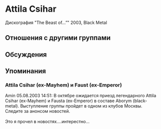 # Attila Csihar

Дискография
"The Beast of…”" 2003, Black Metal

## Отношения с другими группами


## Обсуждения


## Упоминания

### Attila Csihar (ex-Mayhem) и Faust (ex-Emperor)

Amin 05.08.2003 14:51:
В октябре ожидается приезд легендарного Attila Csihar (ex-Mayhem) и Fausta (ex-Emperor) в составе Aborym (black-metal). Выступление группы пройдет в одном из клубов Москвы. Следите за анонсом новостей. <BR><BR>Это я прочел в новостях....интерестно...<BR>

